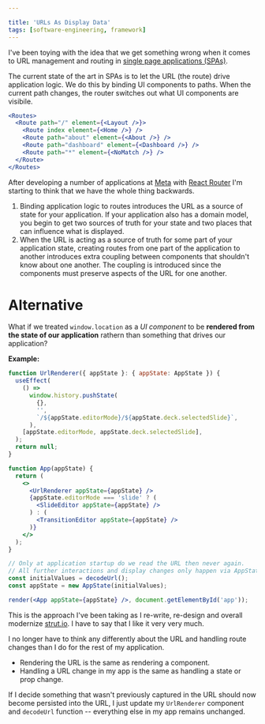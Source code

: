 ```yaml
---

title: 'URLs As Display Data'
tags: [software-engineering, framework]
---
```


I've been toying with the idea that we get something wrong when it comes to URL management and routing in [single page applications (SPAs)](https://developer.mozilla.org/en-US/docs/Glossary/SPA).<!--truncate-->

The current state of the art in SPAs is to let the URL (the route) drive application logic. We do this by binding UI components to paths. When the current path changes, the router switches out what UI components are visibile.

```jsx
<Routes>
  <Route path="/" element={<Layout />}>
    <Route index element={<Home />} />
    <Route path="about" element={<About />} />
    <Route path="dashboard" element={<Dashboard />} />
    <Route path="*" element={<NoMatch />} />
  </Route>
</Routes>
```

After developing a number of applications at [Meta](https://meta.com) with [React Router](https://reactrouter.com/) I'm starting to think that we have the whole thing backwards.

1. Binding application logic to routes introduces the URL as a source of state for your application. If your application also has a domain model, you begin to get two sources of truth for your state and two places that can influence what is displayed.
2. When the URL is acting as a source of truth for some part of your application state, creating routes from one part of the application to another introduces extra coupling between components that shouldn't know about one another. The coupling is introduced since the components must preserve aspects of the URL for one another.

# Alternative

What if we treated `window.location` as a _UI component_ to be **rendered from the state of our application** rathern than something that drives our application?

**Example:**

```jsx
function UrlRenderer({ appState }: { appState: AppState }) {
  useEffect(
    () =>
      window.history.pushState(
        {},
        '',
        `/${appState.editorMode}/${appState.deck.selectedSlide}`,
      ),
    [appState.editorMode, appState.deck.selectedSlide],
  );
  return null;
}

function App(appState) {
  return (
    <>
      <UrlRenderer appState={appState} />
      {appState.editorMode === 'slide' ? (
        <SlideEditor appState={appState} />
      ) : (
        <TransitionEditor appState={appState} />
      )}
    </>
  );
}

// Only at application startup do we read the URL then never again.
// All further interactions and display changes only happen via AppState.
const initialValues = decodeUrl();
const appState = new AppState(initialValues);

render(<App appState={appState} />, document.getElementById('app'));
```

This is the approach I've been taking as I re-write, re-design and overall modernize [strut.io](https://strut.io). I have to say that I like it very very much.

I no longer have to think any differently about the URL and handling route changes than I do for the rest of my application.

- Rendering the URL is the same as rendering a component.
- Handling a URL change in my app is the same as handling a state or prop change.

If I decide something that wasn't previously captured in the URL should now become persisted into the URL, I just update my `UrlRenderer` component and `decodeUrl` function -- everything else in my app remains unchanged.
